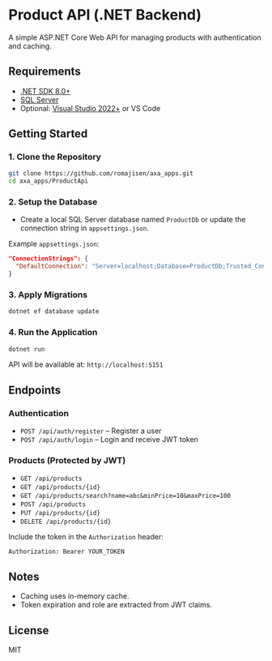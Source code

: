 # Product API (.NET Backend)

A simple ASP.NET Core Web API for managing products with authentication and caching.

## Requirements

- [.NET SDK 8.0+](https://dotnet.microsoft.com/download)
- [SQL Server](https://www.microsoft.com/en-us/sql-server/sql-server-downloads)
- Optional: [Visual Studio 2022+](https://visualstudio.microsoft.com/) or VS Code

## Getting Started

### 1. Clone the Repository

```bash
git clone https://github.com/romajisen/axa_apps.git
cd axa_apps/ProductApi
```

### 2. Setup the Database

- Create a local SQL Server database named `ProductDb` or update the connection string in `appsettings.json`.

Example `appsettings.json`:

```json
"ConnectionStrings": {
  "DefaultConnection": "Server=localhost;Database=ProductDb;Trusted_Connection=True;TrustServerCertificate=True"
}
```

### 3. Apply Migrations

```bash
dotnet ef database update
```

### 4. Run the Application

```bash
dotnet run
```

API will be available at: `http://localhost:5151`

## Endpoints

### Authentication

- `POST /api/auth/register` – Register a user
- `POST /api/auth/login` – Login and receive JWT token

### Products (Protected by JWT)

- `GET /api/products`
- `GET /api/products/{id}`
- `GET /api/products/search?name=abc&minPrice=10&maxPrice=100`
- `POST /api/products`
- `PUT /api/products/{id}`
- `DELETE /api/products/{id}`

Include the token in the `Authorization` header:

```http
Authorization: Bearer YOUR_TOKEN
```

## Notes

- Caching uses in-memory cache.
- Token expiration and role are extracted from JWT claims.

## License

MIT